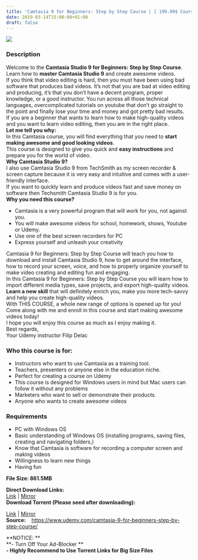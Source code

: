 ```yaml
---
title: 'Camtasia 9 for Beginners: Step by Step Course | [ 199.99$ Course For Free ]'
date: 2019-03-14T15:00:00+01:00
draft: false
---
```


  

[![](https://3.bp.blogspot.com/-wVvQF0Reix0/XIXl7dkEDzI/AAAAAAAAA-Y/VmLLReHqMoowDBxEasoFziAlzUdsXaG2ACLcBGAs/s640/Camtasia-9-for-Beginners-Step-by-Step-Course.jpg)](https://3.bp.blogspot.com/-wVvQF0Reix0/XIXl7dkEDzI/AAAAAAAAA-Y/VmLLReHqMoowDBxEasoFziAlzUdsXaG2ACLcBGAs/s1600/Camtasia-9-for-Beginners-Step-by-Step-Course.jpg)

  

### Description

Welcome to the **Camtasia Studio 9 for Beginners: Step by Step Course**. Learn how to **master Camtasia Studio 9** and create awesome videos.  
If you think that video editing is hard, then you must have been using bad software that produces bad videos. It’s not that you are bad at video editing and producing, it’s that you don’t have a decent program, proper knowledge, or a good instructor. You run across all those technical languages, overcomplicated tutorials on youtube that don’t go straight to the point and finally lose your time and money and got pretty bad results.  
If you are a beginner that wants to learn how to make high-quality videos and you want to learn video editing, then you are in the right place.  
**Let me tell you why:**  
In this Camtasia course, you will find everything that you need to **start making awesome and good looking videos**.  
This course is designed to give you quick and **easy instructions** and prepare you for the world of video.  
**Why Camtasia Studio 9?**  
I also use Camtasia Studio 9 from TechSmith as my screen recorder & screen capture because it is very easy and intuitive and comes with a user-friendly interface.  
If you want to quickly learn and produce videos fast and save money on software then Techsmith Camtasia Studio 9 is for you.  
**Why you need this course?**  

*   Camtasia is a very powerful program that will work for you, not against you.
*   You will make awesome videos for school, homework, shows, Youtube or Udemy.
*   Use one of the best screen recorders for PC
*   Express yourself and unleash your creativity

Camtasia 9 for Beginners: Step by Step Course will teach you how to download and install Camtasia Studio 9, how to get around the interface, how to record your screen, voice, and how to properly organize yourself to make video creating and editing fun and engaging.  
In this Camtasia 9 for Beginners: Step by Step Course you will learn how to import different media types, save projects, and export high-quality videos.  
**Learn a new skill** that will definitely enrich you, make you more tech-savvy and help you create high-quality videos.  
With THIS COURSE, a whole new range of options is opened up for you!  
Come along with me and enroll in this course and start making awesome videos today!  
I hope you will enjoy this course as much as I enjoy making it.  
Best regards,  
Your Udemy instructor Filip Delac  

### Who this course is for:

*   Instructors who want to use Camtasia as a training tool.
*   Teachers, presenters or anyone else in the education niche.
*   Perfect for creating a course on Udemy
*   This course is designed for Windows users in mind but Mac users can follow it without any problems
*   Marketers who want to sell or demonstrate their products.
*   Anyone who wants to create awesome videos

### Requirements

*   PC with Windows OS
*   Basic understanding of Windows OS (installing programs, saving files, creating and navigating folders,)
*   Know that Camtasia is software for recording a computer screen and making videos
*   Willingness to learn new things
*   Having fun

**File Size: 861.5MB**  

**Direct Download Links:**  
[Link](https://arthikgyan.com/Camtasia9forLINK1) | [Mirror](https://arthikgyan.com/Camtasia9forLINK)  
**Download Torrent (Please seed after downloading):**  

[Link](https://arthikgyan.com/Camtasia9fortorrent1) | [Mirror](https://arthikgyan.com/Camtasia9fortorrent2)  
**Source:**    https://www.udemy.com/camtasia-9-for-beginners-step-by-step-course/  
  
**NOTICE: **  
**\- Turn Off Your Ad-Blocker **  
**\- Highly Recommend to Use Torrent Links for Big Size Files**